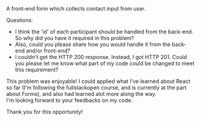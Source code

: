 A front-end form which collects contact input from user.

Questions:  

- I think the 'id' of each participant should be handled from the back-end. So why did you have it required in this problem? 
- Also, could you please share how you would handle it from the back-end and/or front-end?
- I couldn't get the HTTP 200 response. Instead, I got HTTP 201. Could you please let me know what part of my code could be changed to meet this requirement?

This problem was enjoyable! I could applied what I've learned about React so far (I'm following the fullstackopen course, and is currently at the part about Forms), and also had learned alot more along the way.  
I'm looking forward to your feedbacks on my code.  

Thank you for this opportunity!
